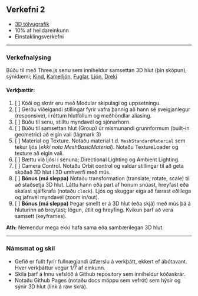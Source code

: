 ## Verkefni 2
- [3D tölvugrafík](https://github.com/GunnarThorunnarson/FORR3FV05EU/wiki/3D-t%C3%B6lvugraf%C3%ADk)
- 10% af heildareinkunn
- Einstaklingsverkefni

---

### Verkefnalýsing
Búðu til með Three.js senu sem inniheldur samsettan 3D hlut (þín sköpun), sýnidæmi; [Kind](https://codepen.io/elliezen/pen/GWbBrx), [Kamelljón](https://codepen.io/elliezen/pen/evXgdE), [Fuglar](https://codepen.io/Yakudoo/pen/LVyJXw), [Ljón](https://codepen.io/Yakudoo/full/YXxmYR/), [Dreki](https://codepen.io/Yakudoo/pen/yNjRRL)
<br>

#### Verkþættir:
1. [ ] Kóði og skrár eru með Modular skipulagi og uppsetningu.
1. [ ] Gerðu viðeigandi stillingar fyrir vafra þannig að hann sé sveigjanlegur (responsive), í réttum hlutföllum og meðhöndlar aliasing.
1. [ ] Búðu til senu, stilltu myndavél og sjónarhorn.
1. [ ] Búðu til samsettan hlut (Group) úr mismunandi grunnformum (built-in geometric) að eigin vali (lágmark 3)
1. [ ] Material og Texture. Notaðu material t.d. `MeshStandardMaterial` sem tekur ljós (_ekki nota MeshBasicMaterial_). Notaðu TextureLoader og texture að eigin vali. 
1. [ ] Bættu við ljósi í senuna; Directional Lighting og Ambient Lighting.
1. [ ] Camera Control. Notaðu Orbit control og valdar stillingar til að geta skoðað 3D hlut í 3D umhverfi með mús.
1. [ ] **Bónus (má sleppa)** Notaðu transformation (translate, rotate, scale) til að staðsetja 3D hlut. Láttu hann eða part af honum snúast, hreyfast eða skalast sjálfkrafa (notaðu `clock`). Ljós og skuggar eiga að færast eðlilega og jafnvel myndavél (zoom in/out).
1. [ ] **Bónus (má sleppa)** Þegar smellt er á 3D hlut (eða skjá) með mús þá á hluturinn að breytast; lögun, útlit og hreyfing. Kvikun þarf að vera samsett (keyframes).

**Ath:** Nemendur mega ekki hafa sama eða sambærilegan 3D hlut. 

---

### Námsmat og skil
- Gefið er fullt fyrir fullnægjandi útfærslu á verkþátt, ekkert ef ábótavant. Hver verkþáttur vegur 1/7 af einkunn.
- Skila þarf á Innu vefslóð á Github repository sem inniheldur kóðaskrár. 
- Notaðu Github Pages (notaðu docs möppu sem vefrót) sem hýsir og sýnir 3D hlut (link á raw skrá).

